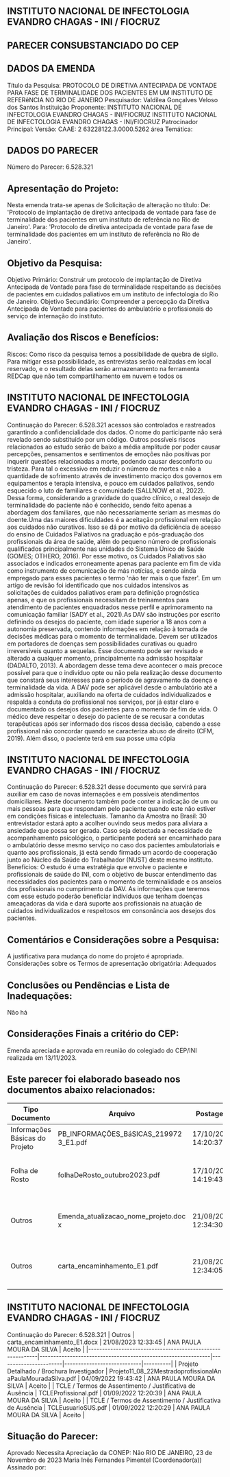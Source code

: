 ## INSTITUTO NACIONAL DE INFECTOLOGIA EVANDRO CHAGAS - INI / FIOCRUZ

## PARECER CONSUBSTANCIADO DO CEP
## DADOS DA EMENDA
Título da Pesquisa: PROTOCOLO DE DIRETIVA  ANTECIPADA  DE  VONTADE  PARA  FASE  DE TERMINALIDADE DOS PACIENTES EM UM INSTITUTO DE REFERêNCIA NO RIO DE JANEIRO
Pesquisador: Valdilea Gonçalves Veloso dos Santos
Instituição Proponente: INSTITUTO NACIONAL DE INFECTOLOGIA EVANDRO CHAGAS - INI/FIOCRUZ INSTITUTO NACIONAL DE INFECTOLOGIA EVANDRO CHAGAS - INI/FIOCRUZ Patrocinador Principal:
Versão:
CAAE:
2
63228122.3.0000.5262
área Temática:
## DADOS DO PARECER
Número do Parecer:
6.528.321
## Apresentação do Projeto:
Nesta emenda trata-se apenas de Solicitação de alteração no título:
De: 'Protocolo de implantação de diretiva antecipada de vontade para fase de terminalidade dos pacientes em um instituto de referência no Rio de Janeiro'.
Para: 'Protocolo de diretiva antecipada de vontade para fase de terminalidade dos pacientes em um instituto de referência no Rio de Janeiro'.
## Objetivo da Pesquisa:
Objetivo Primário: Construir um protocolo de implantação de Diretiva Antecipada de Vontade para fase de terminalidade respeitando as decisões de pacientes em cuidados paliativos em um instituto de infectologia do Rio de Janeiro. Objetivo Secundário: Compreender a percepção da Diretiva Antecipada de Vontade para pacientes do ambulatório e profissionais do serviço de internação do instituto.
## Avaliação dos Riscos e Benefícios:
Riscos: Como risco da pesquisa temos a possibilidade de quebra de sigilo. Para mitigar essa possibilidade, as entrevistas serão realizadas em local reservado, e o resultado delas serão armazenamento na ferramenta REDCap que não tem compartilhamento em nuvem e todos os
## INSTITUTO NACIONAL DE INFECTOLOGIA EVANDRO CHAGAS - INI / FIOCRUZ

Continuação do Parecer: 6.528.321
acessos são controlados e rastreados garantindo a confidencialidade dos dados. O nome do participante não será revelado sendo substituído por um código. Outros possíveis riscos relacionados ao estudo serão de baixo a média amplitude por poder causar percepções, pensamentos e sentimentos de emoções não positivas por inquerir questões relacionadas a morte, podendo causar desconforto ou tristeza. Para tal o excessivo em reduzir o número de mortes e não a quantidade de sofrimento através de investimento maciço dos governos em equipamentos e terapia intensiva, e pouco em cuidados paliativos, sendo esquecido o luto de familiares e comunidade (SALLNOW et al., 2022). Dessa forma, considerando a gravidade do quadro clínico, o real desejo de terminalidade do paciente não é conhecido, sendo feito apenas a abordagem dos familiares, que não necessariamente seriam as mesmas do doente.Uma das maiores dificuldades é a aceitação profissional em relação aos cuidados não curativos. Isso se dá por motivo da deficiência de acesso do ensino de Cuidados Paliativos na graduação e pós-graduação dos profissionais da área de saúde, além do pequeno número de profissionais qualificados principalmente nas unidades do Sistema Único de Saúde (GOMES; OTHERO, 2016). Por esse motivo, os Cuidados Paliativos são associados e indicados erroneamente apenas para paciente em fim de vida como instrumento de comunicação de más notícias, e sendo ainda empregado para esses pacientes o termo 'não ter mais o que fazer'. Em um artigo de revisão foi identificado que nos cuidados intensivos as solicitações de cuidados paliativos eram para definição prognóstica apenas, e que os profissionais necessitam de treinamentos para atendimento de pacientes enquadrados nesse perfil e aprimoramento na comunicação familiar (SADY et al., 2021).As DAV são instruções por escrito definindo os desejos do paciente, com idade superior a 18 anos com a autonomia preservada, contendo informações em relação à tomada de decisões médicas para o momento de terminalidade. Devem ser utilizados em portadores de doenças sem possibilidades curativas ou quadro irreversíveis quanto a sequelas. Esse documento pode ser revisado e alterado a qualquer momento, principalmente na admissão hospitalar (DADALTO, 2013). A abordagem desse tema deve acontecer o mais precoce possível para que o indivíduo opte ou não pela realização desse documento que constará seus interesses para o período de agravamento da doença e terminalidade da vida. A DAV pode ser aplicável desde o ambulatório até a admissão hospitalar, auxiliando na oferta de cuidados individualizados e respalda a conduta do profissional nos serviços, por já estar claro e documentado os desejos dos pacientes para o momento de fim de vida. O médico deve respeitar o desejo do paciente de se recusar a condutas terapêuticas após ser informado dos riscos dessa decisão, cabendo a esse profissional não concordar quando se caracteriza abuso de direito (CFM, 2019).  Além disso, o paciente terá em sua posse uma cópia
## INSTITUTO NACIONAL DE INFECTOLOGIA EVANDRO CHAGAS - INI / FIOCRUZ

Continuação do Parecer: 6.528.321
desse documento que servirá para auxiliar em caso de novas internações e em possíveis atendimentos domiciliares. Neste documento também pode conter a indicação de um ou mais pessoas para que respondam pelo paciente quando este não estiver em condições físicas e intelectuais. Tamanho da Amostra no Brasil: 30 entrevistador estará apto a acolher ouvindo seus medos para aliviara a ansiedade que possa ser gerada. Caso seja detectada a necessidade de acompanhamento psicológico, o participante poderá ser encaminhado para o ambulatório desse mesmo serviço no caso dos pacientes ambulatoriais e quanto aos profissionais, já está sendo firmado um acordo de cooperação junto ao Núcleo da Saúde do Trabalhador (NUST) deste mesmo instituto. Benefícios: O estudo é uma estratégia que envolve o paciente e profissionais de saúde do INI, com o objetivo de buscar entendimento das necessidades dos pacientes para o momento de terminalidade e os anseios dos profissionais no cumprimento da DAV. As informações que teremos com esse estudo poderão beneficiar indivíduos que tenham doenças ameaçadoras da vida e dará suporte aos profissionais na atuação de cuidados individualizados e respeitosos em consonância aos desejos dos pacientes.
## Comentários e Considerações sobre a Pesquisa:
A justificativa para mudança do nome do projeto é apropriada.
Considerações sobre os Termos de apresentação obrigatória:
Adequados
## Conclusões ou Pendências e Lista de Inadequações:
Não há
## Considerações Finais a critério do CEP:
Emenda apreciada e aprovada em reunião do colegiado do CEP/INI realizada em 13/11/2023.
## Este parecer foi elaborado baseado nos documentos abaixo relacionados:
| Tipo Documento                 | Arquivo                                | Postagem            | Autor                    | Situação   |
|--------------------------------|----------------------------------------|---------------------|--------------------------|------------|
| Informações Básicas do Projeto | PB_INFORMAÇÕES_BáSICAS_219972 3_E1.pdf | 17/10/2023 14:20:37 |                          | Aceito     |
| Folha de Rosto                 | folhaDeRosto_outubro2023.pdf           | 17/10/2023 14:19:43 | ANA PAULA MOURA DA SILVA | Aceito     |
| Outros                         | Emenda_atualizacao_nome_projeto.doc x  | 21/08/2023 12:34:30 | ANA PAULA MOURA DA SILVA | Aceito     |
| Outros                         | carta_encaminhamento_E1.pdf            | 21/08/2023 12:34:05 | ANA PAULA MOURA DA SILVA | Aceito     |
## INSTITUTO NACIONAL DE INFECTOLOGIA EVANDRO CHAGAS - INI / FIOCRUZ

Continuação do Parecer: 6.528.321
| Outros                                                    | carta_encaminhamento_E1.docx                                 | 21/08/2023 12:33:45   | ANA PAULA MOURA DA SILVA   | Aceito   |
|-----------------------------------------------------------|--------------------------------------------------------------|-----------------------|----------------------------|----------|
| Projeto Detalhado / Brochura Investigador                 | Projeto11_08_22MestradoprofissionalAn aPaulaMouradaSilva.pdf | 04/09/2022 19:43:42   | ANA PAULA MOURA DA SILVA   | Aceito   |
| TCLE / Termos de Assentimento / Justificativa de Ausência | TCLEProfissional.pdf                                         | 01/09/2022 12:20:39   | ANA PAULA MOURA DA SILVA   | Aceito   |
| TCLE / Termos de Assentimento / Justificativa de Ausência | TCLEusuarioSUS.pdf                                           | 01/09/2022 12:20:29   | ANA PAULA MOURA DA SILVA   | Aceito   |
## Situação do Parecer:
Aprovado
Necessita Apreciação da CONEP:
Não
RIO DE JANEIRO, 23 de Novembro de 2023
Maria Inês Fernandes Pimentel
(Coordenador(a)) Assinado por:
